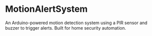 # MotionAlertSystem
An Arduino-powered motion detection system using a PIR sensor and buzzer to trigger alerts. Built for home security automation.
